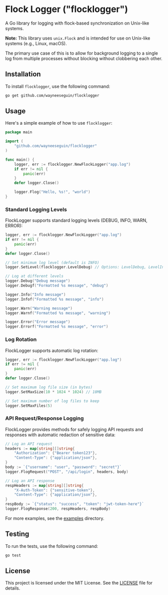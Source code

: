 # Flock Logger ("flocklogger")

A Go library for logging with flock-based synchronization on Unix-like systems.

**Note:** This library uses `unix.Flock` and is intended for use on Unix-like systems (e.g., Linux, macOS).

The primary use case of this is to allow for background logging to a single log from multiple processes without blocking without clobbering each other.

## Installation

To install `flocklogger`, use the following command:

```sh
go get github.com/wayneeseguin/flocklogger
```

## Usage

Here's a simple example of how to use `flocklogger`:

```go
package main

import (
    "github.com/wayneeseguin/flocklogger"
)

func main() {
    logger, err := flocklogger.NewFlockLogger("app.log")
    if err != nil {
        panic(err)
    }
    defer logger.Close()

    logger.Flog("Hello, %s!", "world")
}
```

### Standard Logging Levels

FlockLogger supports standard logging levels (DEBUG, INFO, WARN, ERROR):

```go
logger, err := flocklogger.NewFlockLogger("app.log")
if err != nil {
    panic(err)
}
defer logger.Close()

// Set minimum log level (default is INFO)
logger.SetLevel(flocklogger.LevelDebug) // Options: LevelDebug, LevelInfo, LevelWarn, LevelError

// Log at different levels
logger.Debug("Debug message")
logger.Debugf("Formatted %s message", "debug")

logger.Info("Info message")
logger.Infof("Formatted %s message", "info")

logger.Warn("Warning message")
logger.Warnf("Formatted %s message", "warning")

logger.Error("Error message")
logger.Errorf("Formatted %s message", "error")
```

### Log Rotation

FlockLogger supports automatic log rotation:

```go
logger, err := flocklogger.NewFlockLogger("app.log")
if err != nil {
    panic(err)
}
defer logger.Close()

// Set maximum log file size (in bytes)
logger.SetMaxSize(10 * 1024 * 1024) // 10MB

// Set maximum number of log files to keep
logger.SetMaxFiles(5)
```

### API Request/Response Logging

FlockLogger provides methods for safely logging API requests and responses with automatic redaction of sensitive data:

```go
// Log an API request
headers := map[string][]string{
    "Authorization": {"Bearer token123"},
    "Content-Type": {"application/json"},
}
body := `{"username": "user", "password": "secret"}`
logger.FlogRequest("POST", "/api/login", headers, body)

// Log an API response
respHeaders := map[string][]string{
    "X-Auth-Token": {"sensitive-token"},
    "Content-Type": {"application/json"},
}
respBody := `{"status": "success", "token": "jwt-token-here"}`
logger.FlogResponse(200, respHeaders, respBody)
```

For more examples, see the [examples](examples) directory.

## Testing

To run the tests, use the following command:

```sh
go test
```

## License

This project is licensed under the MIT License. See the [LICENSE](LICENSE) file for details.

